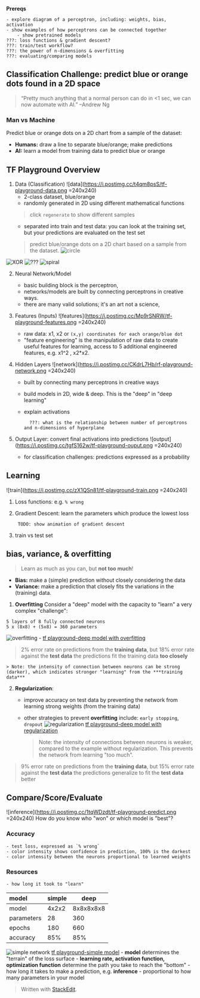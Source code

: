 **Prereqs**
```
- explore diagram of a perceptron, including: weights, bias, activation
- show examples of how perceptrons can be connected together
	- show pretrained models
???: loss functions & gradient descent?
???: train/test workflow?
???: the power of n-dimensions & overfitting
???: evaluating/comparing models

```




## Classification Challenge: predict blue or orange dots found in a 2D space
> “Pretty much anything that a normal person can do in <1 sec, we can now automate with AI.” –Andrew Ng
### Man vs Machine
Predict blue or orange dots on a 2D chart from a sample of the dataset:
-	**Humans:** draw a line to separate blue/orange; make predictions
-	**AI:** learn a model from training data to predict blue or orange
	
## TF Playground Overview
1. Data (Classification)
![data](https://i.postimg.cc/t4qm8psS/tf-playground-data.png =240x240)
	- 2-class dataset, blue/orange
	- randomly generated in 2D using different mathematical functions
	> click `regenerate` to show different samples					
	- separated into train and test data: you can look at the training set, but your predictions are evaluated on the test set
	> predict blue/orange dots on a 2D chart based on a sample from the dataset.
![circle](https://i.postimg.cc/cHqGVcW3/tfp-data1.png)

![XOR](https://i.postimg.cc/25LfcKsm/tfp-data2.png)
![???](https://i.postimg.cc/cHQGZ81b/tfp-data3.png)
![spiral](https://i.postimg.cc/SRkFKNJN/tfp-data4.png)

	
2. Neural Network/Model
	- basic building block is the perceptron,  
	- networks/models are built by connecting perceptrons in creative ways. 
	- there are many valid solutions; it's an art not a science, 

3. Features (Inputs)
![features](https://i.postimg.cc/Mp9rSNRW/tf-playground-features.png =240x240)
	- raw data: x1, x2  or `(x,y) coordinates for each orange/blue dot`
	- "feature engineering" is the manipulation of raw data to create useful features for learning, access to 5 additional engineered features, e.g. x1^2 , x2*x2.
	
4. Hidden Layers
![network](https://i.postimg.cc/CKdrL7Hb/rf-playground-network.png =240x240)
	- built by connecting many perceptrons in creative ways
	- build models in 2D, wide & deep. This is the "deep" in "deep learning"
	- explain activations
			
			???: what is the relationship between number of perceptrons and n-dimensions of hyperplane
			
5. Output Layer: convert final activations into predictions
![output](https://i.postimg.cc/tgfS162w/tf-playground-ouput.png =240x240)
	- for classification challenges: predictions expressed as a probability

## Learning
![train](https://i.postimg.cc/zX1QSn81/tf-playground-train.png =240x240)
1. Loss functions: e.g. `% wrong`
2. Gradient Descent: learn the parameters which produce the lowest loss

		TODO: show animation of gradient descent
3. train vs test set

## bias, variance, & overfitting
> Learn as much as you can, but __not too much__!

- **Bias:** make a (simple) prediction without closely considering the data
- **Variance:**  make a prediction that closely fits the variations in the (training) data.

1. **Overfitting**
Consider a "deep" model with the capacity to "learn" a very complex "challenge":
```
5 layers of 8 fully connected neurons
5 x (8x8) + (5x8) = 360 parameters
 ```
![overfitting](https://i.postimg.cc/zGsS5pnf/tfp-overfitting.png)
	- [tf playground-deep model with overfitting](https://playground.tensorflow.org/#activation=tanh&batchSize=10&dataset=xor&regDataset=reg-plane&learningRate=0.03&regularizationRate=0.03&noise=30&networkShape=8,8,8,8,8&seed=0.35842&showTestData=false&discretize=false&percTrainData=20&x=true&y=true&xTimesY=false&xSquared=false&ySquared=false&cosX=false&sinX=false&cosY=false&sinY=false&collectStats=false&problem=classification&initZero=false&hideText=false)

> 2% error rate on predictions from the **training data**, but
> 18% error rate against the **test data**
> the predictions fit the training data **too closely**

	> Note: the intensity of connection between neurons can be strong (darker), which indicates stronger "learning" from the ***training data***

2. **Regularization**: 
	- improve accuracy on test data by preventing the network from learning strong weights (from the training data)
	- other strategies to prevent **overfitting** include: `early stopping`, `dropout`
![regularization](https://i.postimg.cc/pdtqb85z/tfp-regularization-2.png)
[tf playground-deep model with regularization](https://playground.tensorflow.org/#activation=tanh&regularization=L2&batchSize=10&dataset=xor&regDataset=reg-plane&learningRate=0.03&regularizationRate=0.03&noise=30&networkShape=8,8,8,8,8&seed=0.35842&showTestData=false&discretize=false&percTrainData=20&x=true&y=true&xTimesY=false&xSquared=false&ySquared=false&cosX=false&sinX=false&cosY=false&sinY=false&collectStats=false&problem=classification&initZero=false&hideText=false)

		> Note: the intensity of connections between neurons is weaker, compared to the example without regularization. This prevents the network from learning "too much".
	
	
> 9% error rate on predictions from the **training data**, but
> 15% error rate against the **test data**
> the predictions generalize to fit the **test data** better  
	

## Compare/Score/Evaluate
![inference](https://i.postimg.cc/1tqWDzdt/tf-playground-predict.png =240x240)
How do you know who  "won" or which model is "best"?


### Accuracy
	- test loss, expressed as `% wrong`
	- color intensity shows confidence in prediction, 100% is the darkest
	- color intensity between the neurons proportional to learned weights
	


### Resources
	- how long it took to "learn"

|   model | simple  | deep |
|:-------------- | --- | --- |
|   model | 4x2x2 | 8x8x8x8x8 |
|   parameters | 28 | 360 |
|   epochs | 180 | 660 |
|   accuracy | 85% | 85% | 	
		
		
![simple network](https://i.postimg.cc/BQRyXrD5/tfp-simple-model.png)
[tf playground-simple model](https://playground.tensorflow.org/#activation=tanh&batchSize=10&dataset=xor&regDataset=reg-plane&learningRate=0.03&regularizationRate=0.03&noise=30&networkShape=4,2,2&seed=0.35842&showTestData=false&discretize=false&percTrainData=20&x=true&y=true&xTimesY=false&xSquared=false&ySquared=false&cosX=false&sinX=false&cosY=false&sinY=false&collectStats=false&problem=classification&initZero=false&hideText=false)
		- **model** determines the "terrain" of the loss surface
		- **learning rate, activation function, optimization function** determine the path you take to reach the "bottom"
	- how long it takes to make a prediction, e.g. **inference**
		- proportional to how many parameters in your model


> Written with [StackEdit](https://stackedit.io/).
<!--stackedit_data:
eyJoaXN0b3J5IjpbLTg5Mjc4MzA0MCwxNDM2NDMyMTE5LC0xMD
I1NTkwMTIsLTY4MjI2MzY2MSw2OTkwOTk2MjcsLTUxMzY4MDQ3
NSwtMTk4MDkyNjcxNSwtOTQ1Mzg3MzkzLDE2NzcxNTc2NTYsLT
QzNzIzODI0N119
-->